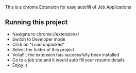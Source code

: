This is a chrome Extension for easy autofill of Job Applications

## Running this project

- Navigate to chrome://extensions/
- Switch to Developer mode
- Click on "Load unpacked"
- Select the folder of this project 
- Voila!!!, the extension has successfully been installed
- Go to a job site and it would auto fill your resume details
- Enjoy :)
